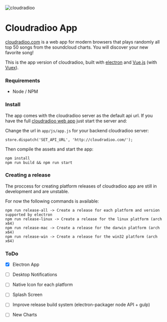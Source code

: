 ![cloudradioo](http://i.imgur.com/lf18DnW.jpg)

Cloudradioo App
===============

[cloudradioo.com](http://cloudradioo.com) is a web app for modern browsers that plays randomly all top 50 songs from the soundcloud charts. You will discover your new favorite song!

This is the app version of cloudradioo, built with [electron](http://electron.atom.io/) and [Vue.js](http://vuejs.org) (with [Vuex](https://github.com/vuejs/vuex)).

### Requirements
* Node / NPM

### Install

The app comes with the cloudradioo server as the default api url. If you have the full [cloudradioo web app](https://github.com/devfake/cloudradioo) just start the server and:

Change the url in `app/js/app.js` for your backend cloudradioo server:

```
store.dispatch('SET_API_URL', 'http://cloudradioo.com/');
```

Then compile the assets and start the app:

```
npm install
npm run build && npm run start
```

### Creating a release

The proccess for creating platform releases of cloudradioo app are still in development and are unstable.

For now the following commands is available:

```
npm run release-all -> Create a release for each platform and version supported by electron
npm run release-linux -> Create a release for the linux platform (arch x64)
npm run release-mac -> Create a release for the darwin platform (arch x64)
npm run release-win -> Create a release for the win32 platform (arch x64)
```

### ToDo

- [x] Electron App
- [ ] Desktop Notifications
- [ ] Native Icon for each platform
- [ ] Splash Screen
- [ ] Improve release build system (electron-packager node API + gulp)
- [ ] New Charts



